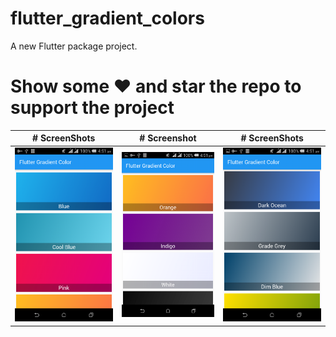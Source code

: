 # flutter_gradient_colors

A new Flutter package project.

# Show some :heart: and star the repo to support the project

| # ScreenShots                 | # Screenshot                                        |  # ScreenShots                                  |
| ----------------------------  | --------------------------------------------------- | ----------------------------------------------- |
|![](./screenshots/Screenshot_2020-01-07-16-51-03.png)|![](./screenshots/Screenshot_2020-01-07-16-51-13.png)| ![](./screenshots/Screenshot_2020-01-07-16-51-28.png)                            |
